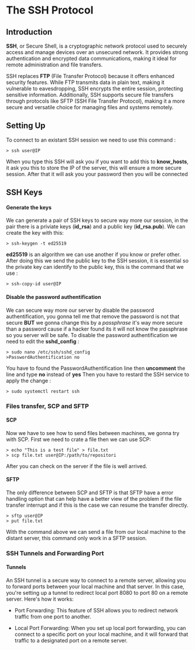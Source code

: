 # The SSH Protocol

## Introduction

**SSH**, or Secure Shell, is a cryptographic network protocol used to securely access and manage devices over an unsecured network. It provides strong authentication and encrypted data communications, making it ideal for remote administration and file transfers.

SSH replaces **FTP** (File Transfer Protocol) because it offers enhanced security features. While FTP transmits data in plain text, making it vulnerable to eavesdropping, SSH encrypts the entire session, protecting sensitive information. Additionally, SSH supports secure file transfers through protocols like SFTP (SSH File Transfer Protocol), making it a more secure and versatile choice for managing files and systems remotely.

## Setting Up

To connect to an existant SSH session we need to use this command : 

    > ssh user@IP

When you type this SSH will ask you if you want to add this to **know_hosts**, it ask you this to store the IP of the server, this will ensure a more secure session. After that it will ask you your password then you will be connected

## SSH Keys

#### Generate the keys

We can generate a pair of SSH keys to secure way more our session, in the pair there is a priviate keys (**id_rsa**) and a public key (**id_rsa.pub**). We can create the key with this:

    > ssh-keygen -t ed25519

**ed25519** is an algorithm we can use another if you know or prefer other. After doing this we send the public key to the SSH session, it is essential so the private key can identify to the public key, this is the command that we use :

    > ssh-copy-id user@IP

#### Disable the password authentification

We can secure way more our server by disable the password authentification, you gonna tell me that remove the password is not that secure **BUT** we gonna change this by a *passphrase* it's way more secure than a password cause if a hacker found its it will not know the passphrase so you server will be safe. To disable the password authentification we need to edit the **sshd_config** :

    > sudo nano /etc/ssh/sshd_config
    >PasswordAuthentification no

You have to found the PasswordAuthentification line then **uncomment** the line and type **no** instead of **yes**
Then you have to restard the SSH service to apply the change :

    > sudo systemctl restart ssh

### Files transfer, SCP and SFTP

#### SCP

Now we have to see how to send files between machines, we gonna try with SCP. First we need to crate a file then we can use SCP: 

    > echo "This is a test file" > file.txt
    > scp file.txt user@IP:/path/to/repositori

After you can check on the server if the file is well arrived.

#### SFTP

The only difference between SCP and SFTP is that SFTP have a error handling option that can help have a better view of the problem if the file transfer interrupt and if this is the case we can resume the transfer directly. 

    > sftp user@IP
    > put file.txt

With the command above we can send a file from our local machine to the distant server, this command only work in a SFTP session.

### SSH Tunnels and Forwarding Port

#### Tunnels

An SSH tunnel is a secure way to connect to a remote server, allowing you to forward ports between your local machine and that server. In this case, you're setting up a tunnel to redirect local port 8080 to port 80 on a remote server.
Here's how it works: 
    
- Port Forwarding: This feature of SSH allows you to redirect network traffic from one port to another.

- Local Port Forwarding: When you set up local port forwarding, you can connect to a specific port on your local machine, and it will forward that traffic to a designated port on a remote server.
